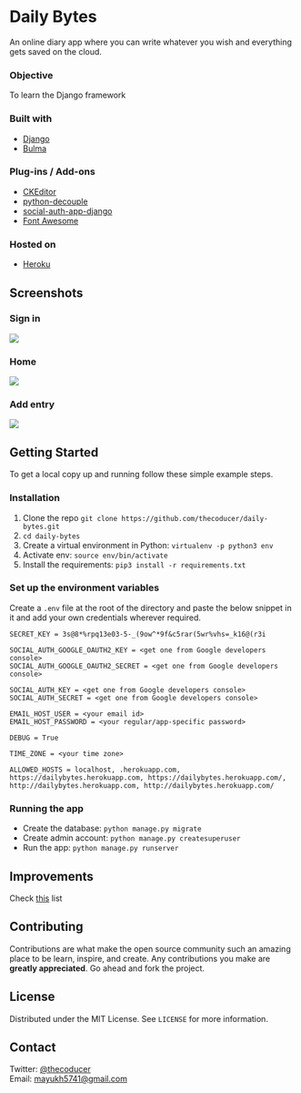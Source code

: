 # Daily Bytes
An online diary app where you can write whatever you wish and everything gets saved on the cloud.

### Objective
To learn the Django framework

### Built with
* [Django](https://www.djangoproject.com/)
* [Bulma](https://bulma.io/)

### Plug-ins / Add-ons
* [CKEditor](https://ckeditor.com/)
* [python-decouple](https://pypi.org/project/python-decouple/)
* [social-auth-app-django](https://github.com/python-social-auth/social-app-django)
* [Font Awesome](https://fontawesome.com)

### Hosted on
* [Heroku](https://www.heroku.com/)

## Screenshots
### Sign in 
![](https://github.com/thecoducer/daily-bytes/blob/master/screenshots/Screenshot%20from%202019-09-08%2000-24-20.png)
### Home
![](https://github.com/thecoducer/daily-bytes/blob/master/screenshots/Screenshot%20from%202019-09-08%2000-37-24.png)
### Add entry
![](https://github.com/thecoducer/daily-bytes/blob/master/screenshots/Screenshot%20from%202019-09-08%2000-37-34.png)

## Getting Started
To get a local copy up and running follow these simple example steps.

### Installation
1. Clone the repo ```git clone https://github.com/thecoducer/daily-bytes.git```
2. ```cd daily-bytes```
3. Create a virtual environment in Python: ```virtualenv -p python3 env```
4. Activate env: ```source env/bin/activate```
5. Install the requirements: ```pip3 install -r requirements.txt```

### Set up the environment variables
Create a ```.env``` file at the root of the directory and paste the below snippet in it and add your own credentials wherever required.

```
SECRET_KEY = 3s@8*%rpq13e03-5-_(9ow^*9f&c5rar(5wr%vhs=_k16@(r3i

SOCIAL_AUTH_GOOGLE_OAUTH2_KEY = <get one from Google developers console>
SOCIAL_AUTH_GOOGLE_OAUTH2_SECRET = <get one from Google developers console>

SOCIAL_AUTH_KEY = <get one from Google developers console>
SOCIAL_AUTH_SECRET = <get one from Google developers console>

EMAIL_HOST_USER = <your email id>
EMAIL_HOST_PASSWORD = <your regular/app-specific password>

DEBUG = True

TIME_ZONE = <your time zone>

ALLOWED_HOSTS = localhost, .herokuapp.com, https://dailybytes.herokuapp.com, https://dailybytes.herokuapp.com/, http://dailybytes.herokuapp.com, http://dailybytes.herokuapp.com/
```

### Running the app
- Create the database: ```python manage.py migrate```
- Create admin account: ```python manage.py createsuperuser```
- Run the app: ```python manage.py runserver```

## Improvements
Check [this](https://github.com/thecoducer/daily-bytes/issues/1) list

## Contributing
Contributions are what make the open source community such an amazing place to be learn, inspire, and create. Any contributions you make are **greatly appreciated**. Go ahead and fork the project.

## License
Distributed under the MIT License. See `LICENSE` for more information.

## Contact
Twitter: [@thecoducer](https://twitter.com/thecoducer) \
Email: [mayukh5741@gmail.com](mailto:mayukh5741@gmail.com)
